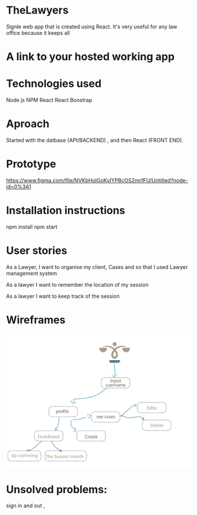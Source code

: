 # TheLawyers

Signle web app that is created using React. It's very useful for any law office because it keeps all 

# A link to your hosted working app

# Technologies used
Node js 
NPM 
React 
React Boostrap 

# Aproach 

Started with the datbase (API/BACKEND) , and then React (FRONT END). 

# Prototype 

https://www.figma.com/file/NVKbHolGoKvIYPBcOS2mrfFU/Untitled?node-id=0%3A1 


# Installation instructions 

npm install
npm start 


# User stories 

As a Lawyer, I want to organise my client, Cases and  so that I used 
Lawyer management system

As a lawyer I want to remember the location of my session 

As a lawyer I want to keep track of the session

#  Wireframes 
![alt text](/Wierframelawyers.png)

# Unsolved problems:

sign in and out ,

